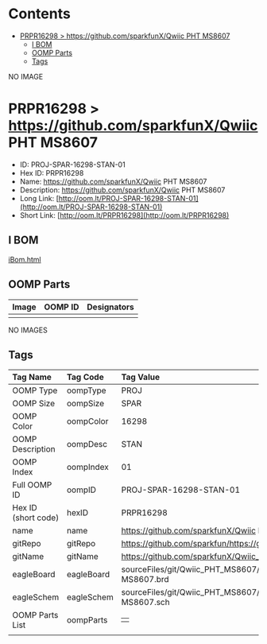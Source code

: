 



Contents
========

* [PRPR16298 > https://github.com/sparkfunX/Qwiic PHT MS8607](#prpr16298--httpsgithubcomsparkfunxqwiic-pht-ms8607)
	* [I BOM](#i-bom)
	* [OOMP Parts](#oomp-parts)
	* [Tags](#tags)
  
NO IMAGE  
# PRPR16298 > https://github.com/sparkfunX/Qwiic PHT MS8607

- ID: PROJ-SPAR-16298-STAN-01
- Hex ID: PRPR16298
- Name: https://github.com/sparkfunX/Qwiic PHT MS8607
- Description: https://github.com/sparkfunX/Qwiic PHT MS8607
- Long Link: [http://oom.lt/PROJ-SPAR-16298-STAN-01](http://oom.lt/PROJ-SPAR-16298-STAN-01)
- Short Link: [http://oom.lt/PRPR16298](http://oom.lt/PRPR16298)

## I BOM
  
[iBom.html](https://htmlpreview.github.io/?https://github.com/oomlout/oomlout_OOMP_projects_V2/blob/main/PROJ/SPAR/16298/STAN/01/ibom.html)
## OOMP Parts
  

|Image|OOMP ID|Designators|
| :--- | :--- | :--- |
||||
  
NO IMAGES  
## Tags
  

|Tag Name|Tag Code|Tag Value|
| :--- | :--- | :--- |
|OOMP Type|oompType|PROJ|
|OOMP Size|oompSize|SPAR|
|OOMP Color|oompColor|16298|
|OOMP Description|oompDesc|STAN|
|OOMP Index|oompIndex|01|
|Full OOMP ID|oompID|PROJ-SPAR-16298-STAN-01|
|Hex ID (short code)|hexID|PRPR16298|
|name|name|https://github.com/sparkfunX/Qwiic PHT MS8607|
|gitRepo|gitRepo|https://github.com/sparkfun/https://github.com/sparkfunX/Qwiic_PHT_MS8607|
|gitName|gitName|https://github.com/sparkfunX/Qwiic_PHT_MS8607|
|eagleBoard|eagleBoard|sourceFiles/git/Qwiic_PHT_MS8607/Hardware/Qwiic PHT Sensor - MS8607.brd|
|eagleSchem|eagleSchem|sourceFiles/git/Qwiic_PHT_MS8607/Hardware/Qwiic PHT Sensor - MS8607.sch|
|OOMP Parts List|oompParts|<table><tr><td></td></tr></table>|
||||
